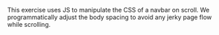 This exercise uses JS to manipulate the CSS of a navbar on scroll. We programmatically adjust the body spacing to avoid any jerky page flow while scrolling. 
